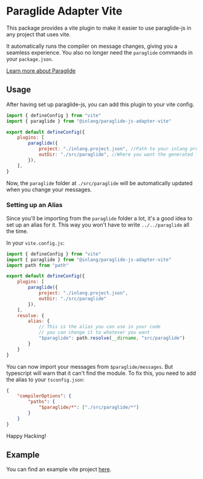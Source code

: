 # Paraglide Adapter Vite

This package provides a vite plugin to make it easier to use paraglide-js in any project that uses vite.

It automatically runs the compiler on message changes, giving you a seamless experience.
You also no longer need the `paraglide` commands in your `package.json`.

[Learn more about Paraglide](https://inlang.com/m/gerre34r/library-inlang-paraglideJs)

## Usage

After having set up paraglide-js, you can add this plugin to your vite config.

```js
import { defineConfig } from "vite"
import { paraglide } from "@inlang/paraglide-js-adapter-vite"

export default defineConfig({
	plugins: [
		paraglide({
			project: "./inlang.project.json", //Path to your inlang project file
			outDir: "./src/paraglide", //Where you want the generated files to be placed
		}),
	],
}
```

Now, the `paraglide` folder at `./src/paraglide` will be automatically updated when you change your messages.


### Setting up an Alias

Since you'll be importing from the `paraglide` folder a lot, it's a good idea to set up an alias for it. This way you won't have to write `../../paraglide` all the time.

In your `vite.config.js`:

```js
import { defineConfig } from "vite"
import { paraglide } from "@inlang/paraglide-js-adapter-vite"
import path from "path"

export default defineConfig({
	plugins: [
		paraglide({
			project: "./inlang.project.json",
			outDir: "./src/paraglide"
		}),
	],
	resolve: {
		alias: {
			// This is the alias you can use in your code
			// you can change it to whatever you want
			"$paraglide": path.resolve(__dirname, "src/paraglide")
		}
	}
}
```

You can now import your messages from `$paraglide/messages`. But typescript will warn that it can't find the module. To fix this, you need to add the alias to your `tsconfig.json`:

```json
{
	"compilerOptions": {
		"paths": {
			"$paraglide/*": ["./src/paraglide/*"]
		}
	}
}
```

Happy Hacking!


## Example

You can find an example vite project [here](https://github.com/inlang/monorepo/tree/main/inlang/source-code/paraglide/paraglide-js-adapter-vite/example).
